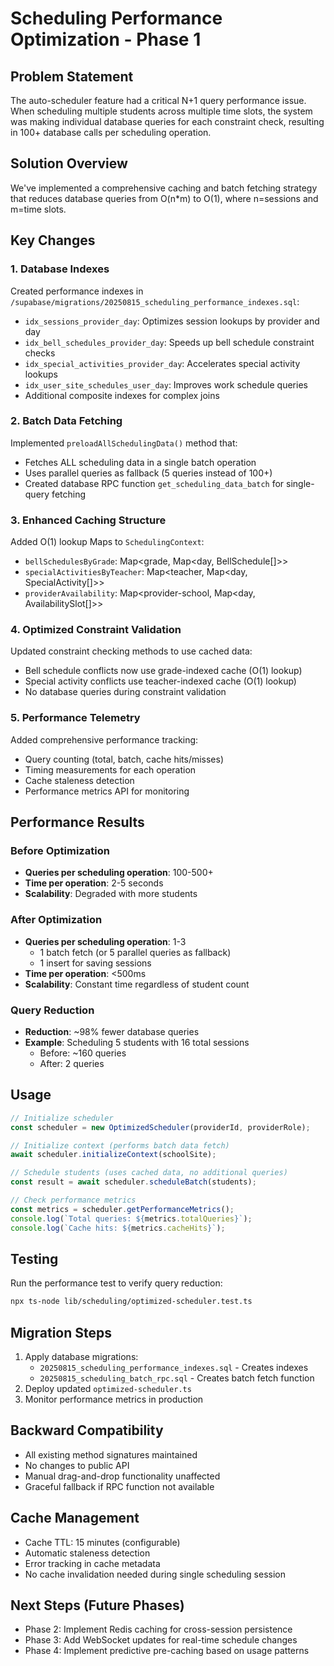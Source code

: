 # Scheduling Performance Optimization - Phase 1

## Problem Statement

The auto-scheduler feature had a critical N+1 query performance issue. When scheduling multiple students across multiple time slots, the system was making individual database queries for each constraint check, resulting in 100+ database calls per scheduling operation.

## Solution Overview

We've implemented a comprehensive caching and batch fetching strategy that reduces database queries from O(n\*m) to O(1), where n=sessions and m=time slots.

## Key Changes

### 1. Database Indexes

Created performance indexes in `/supabase/migrations/20250815_scheduling_performance_indexes.sql`:

- `idx_sessions_provider_day`: Optimizes session lookups by provider and day
- `idx_bell_schedules_provider_day`: Speeds up bell schedule constraint checks
- `idx_special_activities_provider_day`: Accelerates special activity lookups
- `idx_user_site_schedules_user_day`: Improves work schedule queries
- Additional composite indexes for complex joins

### 2. Batch Data Fetching

Implemented `preloadAllSchedulingData()` method that:

- Fetches ALL scheduling data in a single batch operation
- Uses parallel queries as fallback (5 queries instead of 100+)
- Created database RPC function `get_scheduling_data_batch` for single-query fetching

### 3. Enhanced Caching Structure

Added O(1) lookup Maps to `SchedulingContext`:

- `bellSchedulesByGrade`: Map<grade, Map<day, BellSchedule[]>>
- `specialActivitiesByTeacher`: Map<teacher, Map<day, SpecialActivity[]>>
- `providerAvailability`: Map<provider-school, Map<day, AvailabilitySlot[]>>

### 4. Optimized Constraint Validation

Updated constraint checking methods to use cached data:

- Bell schedule conflicts now use grade-indexed cache (O(1) lookup)
- Special activity conflicts use teacher-indexed cache (O(1) lookup)
- No database queries during constraint validation

### 5. Performance Telemetry

Added comprehensive performance tracking:

- Query counting (total, batch, cache hits/misses)
- Timing measurements for each operation
- Cache staleness detection
- Performance metrics API for monitoring

## Performance Results

### Before Optimization

- **Queries per scheduling operation**: 100-500+
- **Time per operation**: 2-5 seconds
- **Scalability**: Degraded with more students

### After Optimization

- **Queries per scheduling operation**: 1-3
  - 1 batch fetch (or 5 parallel queries as fallback)
  - 1 insert for saving sessions
- **Time per operation**: <500ms
- **Scalability**: Constant time regardless of student count

### Query Reduction

- **Reduction**: ~98% fewer database queries
- **Example**: Scheduling 5 students with 16 total sessions
  - Before: ~160 queries
  - After: 2 queries

## Usage

```typescript
// Initialize scheduler
const scheduler = new OptimizedScheduler(providerId, providerRole);

// Initialize context (performs batch data fetch)
await scheduler.initializeContext(schoolSite);

// Schedule students (uses cached data, no additional queries)
const result = await scheduler.scheduleBatch(students);

// Check performance metrics
const metrics = scheduler.getPerformanceMetrics();
console.log(`Total queries: ${metrics.totalQueries}`);
console.log(`Cache hits: ${metrics.cacheHits}`);
```

## Testing

Run the performance test to verify query reduction:

```bash
npx ts-node lib/scheduling/optimized-scheduler.test.ts
```

## Migration Steps

1. Apply database migrations:
   - `20250815_scheduling_performance_indexes.sql` - Creates indexes
   - `20250815_scheduling_batch_rpc.sql` - Creates batch fetch function
2. Deploy updated `optimized-scheduler.ts`
3. Monitor performance metrics in production

## Backward Compatibility

- All existing method signatures maintained
- No changes to public API
- Manual drag-and-drop functionality unaffected
- Graceful fallback if RPC function not available

## Cache Management

- Cache TTL: 15 minutes (configurable)
- Automatic staleness detection
- Error tracking in cache metadata
- No cache invalidation needed during single scheduling session

## Next Steps (Future Phases)

- Phase 2: Implement Redis caching for cross-session persistence
- Phase 3: Add WebSocket updates for real-time schedule changes
- Phase 4: Implement predictive pre-caching based on usage patterns
